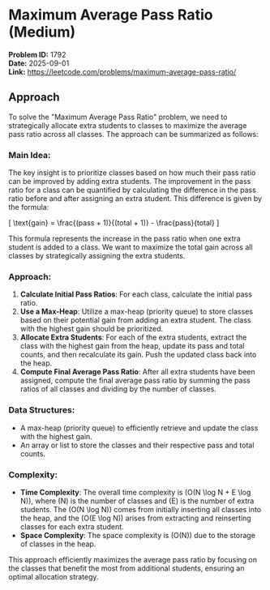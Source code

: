 # Maximum Average Pass Ratio (Medium)

**Problem ID:** 1792  
**Date:** 2025-09-01  
**Link:** https://leetcode.com/problems/maximum-average-pass-ratio/

## Approach

To solve the "Maximum Average Pass Ratio" problem, we need to strategically allocate extra students to classes to maximize the average pass ratio across all classes. The approach can be summarized as follows:

### Main Idea:
The key insight is to prioritize classes based on how much their pass ratio can be improved by adding extra students. The improvement in the pass ratio for a class can be quantified by calculating the difference in the pass ratio before and after assigning an extra student. This difference is given by the formula:

\[
\text{gain} = \frac{(pass + 1)}{(total + 1)} - \frac{pass}{total}
\]

This formula represents the increase in the pass ratio when one extra student is added to a class. We want to maximize the total gain across all classes by strategically assigning the extra students.

### Approach:
1. **Calculate Initial Pass Ratios**: For each class, calculate the initial pass ratio.
2. **Use a Max-Heap**: Utilize a max-heap (priority queue) to store classes based on their potential gain from adding an extra student. The class with the highest gain should be prioritized.
3. **Allocate Extra Students**: For each of the extra students, extract the class with the highest gain from the heap, update its pass and total counts, and then recalculate its gain. Push the updated class back into the heap.
4. **Compute Final Average Pass Ratio**: After all extra students have been assigned, compute the final average pass ratio by summing the pass ratios of all classes and dividing by the number of classes.

### Data Structures:
- A max-heap (priority queue) to efficiently retrieve and update the class with the highest gain.
- An array or list to store the classes and their respective pass and total counts.

### Complexity:
- **Time Complexity**: The overall time complexity is \(O(N \log N + E \log N)\), where \(N\) is the number of classes and \(E\) is the number of extra students. The \(O(N \log N)\) comes from initially inserting all classes into the heap, and the \(O(E \log N)\) arises from extracting and reinserting classes for each extra student.
- **Space Complexity**: The space complexity is \(O(N)\) due to the storage of classes in the heap.

This approach efficiently maximizes the average pass ratio by focusing on the classes that benefit the most from additional students, ensuring an optimal allocation strategy.
